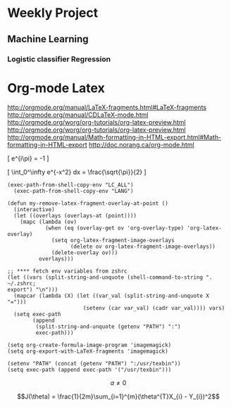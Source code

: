 # Weekly Project

## Machine Learning


### Logistic classifier  Regression

# Org-mode Latex

<http://orgmode.org/manual/LaTeX-fragments.html#LaTeX-fragments>
<http://orgmode.org/manual/CDLaTeX-mode.html>
<http://orgmode.org/worg/org-tutorials/org-latex-preview.html>
<http://orgmode.org/worg/org-tutorials/org-latex-preview.html>
<http://orgmode.org/manual/Math-formatting-in-HTML-export.html#Math-formatting-in-HTML-export>
<http://doc.norang.ca/org-mode.html>

\[
e^{i\pi} = -1
\]

\[
\int_0^\infty e^{-x^2} dx = \frac{\sqrt{\pi}}{2}
\]

    (exec-path-from-shell-copy-env "LC_ALL")
      (exec-path-from-shell-copy-env "LANG")

    (defun my-remove-latex-fragment-overlay-at-point ()
      (interactive)
      (let ((overlays (overlays-at (point))))
        (mapc (lambda (ov)
                (when (eq (overlay-get ov 'org-overlay-type) 'org-latex-overlay)
                  (setq org-latex-fragment-image-overlays
                        (delete ov org-latex-fragment-image-overlays))
                  (delete-overlay ov)))
              overlays)))

    ;; **** fetch env variables from zshrc
    (let ((vars (split-string-and-unquote (shell-command-to-string ". ~/.zshrc; 
    export") "\n")))
      (mapcar (lambda (X) (let ((var_val (split-string-and-unquote X "=")))
                            (setenv (car var_val) (cadr var_val)))) vars)
      (setq exec-path 
            (append
             (split-string-and-unquote (getenv "PATH") ":")
             exec-path)))

    (setq org-create-formula-image-program 'imagemagick)
    (setq org-export-with-LaTeX-fragments 'imagemagick)

    (setenv "PATH" (concat (getenv "PATH") ":/usr/texbin"))
    (setq exec-path (append exec-path '("/usr/texbin")))


$$
a \ne 0
$$

$$J(\theta) = \frac{1}{2m}\sum_{i=1}^{m}(\theta^{T}X_{i} - Y_{i})^2$$
